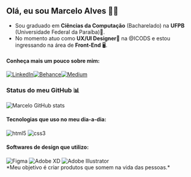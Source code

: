 ## Olá, eu sou Marcelo Alves 👋🏻

* Sou graduado em **Ciências da Computação** (Bacharelado) na **UFPB** (Universidade Federal da Paraíba)🏫.
* No momento atuo como **UX/UI Designer**🎨 na @ICODS e estou ingressando na área de **Front-End** 🖥️.

#### Conheça mais um pouco sobre mim:
[![LinkedIn](https://img.shields.io/badge/LinkedIn-0077B5?style=for-the-badge&logo=linkedin&logoColor=white)](https://www.linkedin.com/in/marcelo-alves-gomes/)[![Behance](https://img.shields.io/badge/Behance-0054F7?style=for-the-badge&logo=behance&logoColor=white)](https://www.behance.net/marcelo_alves_gomes)[![Medium](https://img.shields.io/badge/Medium-12100E?style=for-the-badge&logo=medium&logoColor=white)](https://medium.com/@marcelo_alves_gomes)

### Status do meu GitHub 📊
![Marcelo GitHub stats](https://github-readme-stats.vercel.app/api?username=marceloalves1997&show_icons=true&theme=outrun)

#### Tecnologias que uso no meu dia-a-dia:
<div style="display:inline-block">
    <img src="https://img.shields.io/badge/HTML5-E34F26?style=for-the-badge&logo=html5&logoColor=white" alt="html5" align="center">
    <img src="https://img.shields.io/badge/CSS3-1572B6?style=for-the-badge&logo=css3&logoColor=white" alt="css3" align="center">
</div>

#### Softwares de design que utilizo:
<div style="display:inline-block">
    <img src="https://img.shields.io/badge/Figma-F24E1E?style=for-the-badge&logo=figma&logoColor=white" alt="Figma" align="center">
    <img src="https://img.shields.io/badge/Adobe%20XD-470137?style=for-the-badge&logo=Adobe%20XD&logoColor=#FF61F6" alt="Adobe XD" align="center">
    <img src="https://img.shields.io/badge/Adobe%20Illustrator-FF9A00?style=for-the-badge&logo=adobe%20illustrator&logoColor=white" alt="Adobe Illustrator" align="center">
</div><br/>
*Meu objetivo é criar produtos que somem na vida das pessoas.*
